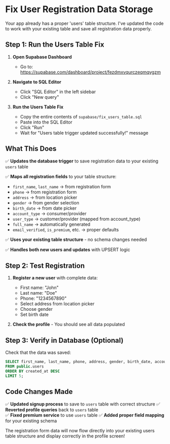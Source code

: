 # Fix User Registration Data Storage

Your app already has a proper 'users' table structure. I've updated the code to work with your existing table and save all registration data properly.

## Step 1: Run the Users Table Fix

1. **Open Supabase Dashboard**
   - Go to: https://supabase.com/dashboard/project/fezdmxvqurczeqmqvgzm

2. **Navigate to SQL Editor**
   - Click "SQL Editor" in the left sidebar
   - Click "New query"

3. **Run the Users Table Fix**
   - Copy the entire contents of `supabase/fix_users_table.sql`
   - Paste into the SQL Editor
   - Click "Run"
   - Wait for "Users table trigger updated successfully!" message

## What This Does

✅ **Updates the database trigger** to save registration data to your existing `users` table

✅ **Maps all registration fields** to your table structure:
- `first_name`, `last_name` → from registration form
- `phone` → from registration form  
- `address` → from location picker
- `gender` → from gender selection
- `birth_date` → from date picker
- `account_type` → consumer/provider
- `user_type` → customer/provider (mapped from account_type)
- `full_name` → automatically generated
- `email_verified`, `is_premium`, etc. → proper defaults

✅ **Uses your existing table structure** - no schema changes needed

✅ **Handles both new users and updates** with UPSERT logic

## Step 2: Test Registration

1. **Register a new user** with complete data:
   - First name: "John"
   - Last name: "Doe"  
   - Phone: "1234567890"
   - Select address from location picker
   - Choose gender
   - Set birth date

2. **Check the profile** - You should see all data populated

## Step 3: Verify in Database (Optional)

Check that the data was saved:
```sql
SELECT first_name, last_name, phone, address, gender, birth_date, account_type 
FROM public.users 
ORDER BY created_at DESC 
LIMIT 5;
```

## Code Changes Made

✅ **Updated signup process** to save to `users` table with correct structure
✅ **Reverted profile queries** back to `users` table  
✅ **Fixed premium service** to use `users` table
✅ **Added proper field mapping** for your existing schema

The registration form data will now flow directly into your existing users table structure and display correctly in the profile screen!
